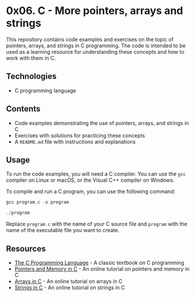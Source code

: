 # 0x06. C - More pointers, arrays and strings

This repository contains code examples and exercises on the topic of pointers, arrays, and strings in C programming. The code is intended to be used as a learning resource for understanding these concepts and how to work with them in C.

## Technologies

- C programming language

## Contents

- Code examples demonstrating the use of pointers, arrays, and strings in C
- Exercises with solutions for practicing these concepts
- A `README.md` file with instructions and explanations

## Usage

To run the code examples, you will need a C compiler. You can use the `gcc` compiler on Linux or macOS, or the Visual C++ compiler on Windows.

To compile and run a C program, you can use the following command:

```c
gcc program.c -o program
```
```c
./program
```

Replace `program.c` with the name of your C source file and `program` with the name of the executable file you want to create.

## Resources

- [The C Programming Language](https://www.amazon.com/Programming-Language-2nd-Brian-Kernighan/dp/0131103628) - A classic textbook on C programming
- [Pointers and Memory in C](https://www.tutorialspoint.com/cprogramming/c_pointers.htm) - An online tutorial on pointers and memory in C
- [Arrays in C](https://www.tutorialspoint.com/cprogramming/c_arrays.htm) - An online tutorial on arrays in C
- [Strings in C](https://www.tutorialspoint.com/cprogramming/c_strings.htm) - An online tutorial on strings in C

